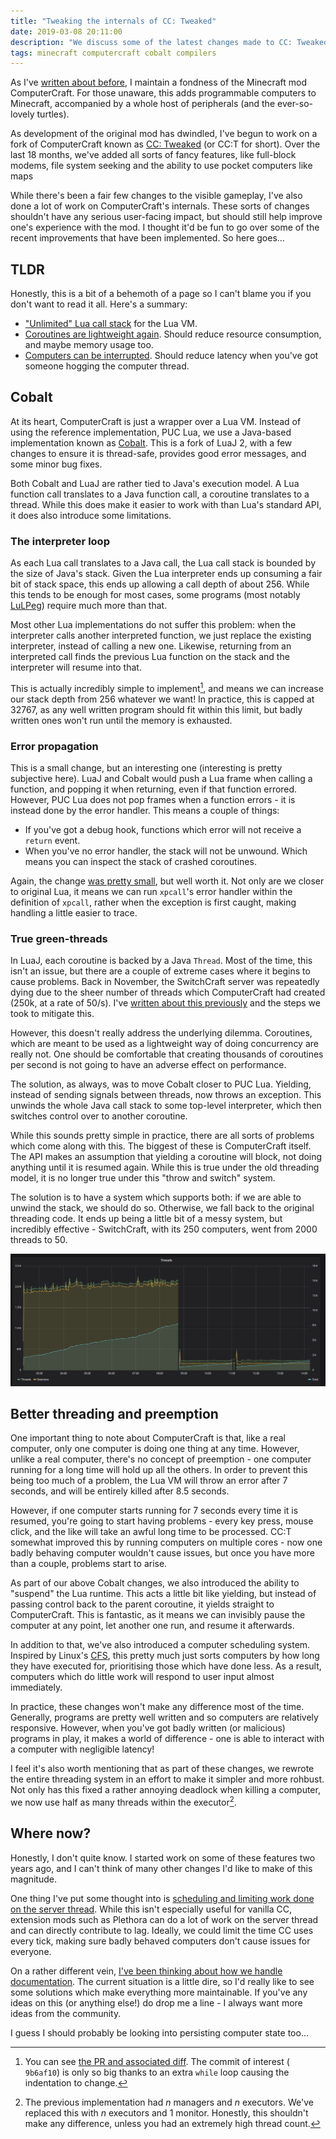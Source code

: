 ```yaml
---
title: "Tweaking the internals of CC: Tweaked"
date: 2019-03-08 20:11:00
description: "We discuss some of the latest changes made to CC: Tweaked."
tags: minecraft computercraft cobalt compilers
---
```


As I've [written about before](/2018/05/15/cc-track.html), I maintain a fondness of the Minecraft mod ComputerCraft. For
those unaware, this adds programmable computers to Minecraft, accompanied by a whole host of peripherals (and the
ever-so-lovely turtles).

As development of the original mod has dwindled, I've begun to work on a fork of ComputerCraft known as [CC:
Tweaked](https://github.com/SquidDev-CC/CC-Tweaked) (or CC:T for short). Over the last 18 months, we've added all sorts
of fancy features, like full-block modems, file system seeking and the ability to use pocket computers like maps

While there's been a fair few changes to the visible gameplay, I've also done a lot of work on ComputerCraft's
internals. These sorts of changes shouldn't have any serious user-facing impact, but should still help improve one's
experience with the mod. I thought it'd be fun to go over some of the recent improvements that have been implemented. So
here goes…

## TLDR
Honestly, this is a bit of a behemoth of a page so I can't blame you if you don't want to read it all. Here's a summary:

 - ["Unlimited" Lua call stack](#the-interpreter-loop) for the Lua VM.
 - [Coroutines are lightweight again](#true-green-threads). Should reduce resource consumption, and maybe memory usage
   too.
 - [Computers can be interrupted](#better-threading-and-preemption). Should reduce latency when you've got someone
   hogging the computer thread.

## Cobalt
At its heart, ComputerCraft is just a wrapper over a Lua VM. Instead of using the reference implementation, PUC Lua, we
use a Java-based implementation known as [Cobalt](https://github.com/SquidDev/Cobalt). This is a fork of LuaJ 2, with a
few changes to ensure it is thread-safe, provides good error messages, and some minor bug fixes.

Both Cobalt and LuaJ are rather tied to Java's execution model. A Lua function call translates to a Java function call,
a coroutine translates to a thread. While this does make it easier to work with than Lua's standard API, it does also
introduce some limitations.

### The interpreter loop
As each Lua call translates to a Java call, the Lua call stack is bounded by the size of Java's stack. Given the Lua
interpreter ends up consuming a fair bit of stack space, this ends up allowing a call depth of about 256. While this
tends to be enough for most cases, some programs (most notably [LuLPeg](https://github.com/pygy/LuLPeg)) require much
more than that.

Most other Lua implementations do not suffer this problem: when the interpreter calls another interpreted function, we
just replace the existing interpreter, instead of calling a new one. Likewise, returning from an interpreted call finds
the previous Lua function on the stack and the interpreter will resume into that.

This is actually incredibly simple to implement[^1], and means we can increase our stack depth from 256 whatever we
want! In practice, this is capped at 32767, as any well written program should fit within this limit, but badly written
ones won't run until the memory is exhausted.

### Error propagation
This is a small change, but an interesting one (interesting is pretty subjective here). LuaJ and Cobalt would push a Lua
frame when calling a function, and popping it when returning, even if that function errored. However, PUC Lua does not
pop frames when a function errors - it is instead done by the error handler. This means a couple of things:

 - If you've got a debug hook, functions which error will not receive a `return` event.
 - When you've no error handler, the stack will not be unwound. Which means you can inspect the stack of crashed
   coroutines.

Again, the change [was pretty
small](https://github.com/SquidDev/Cobalt/commit/e3cb671f19556d8b849379a371f765e65df0b0ee), but well worth it. Not only
are we closer to original Lua, it means we can run `xpcall`'s error handler within the definition of `xpcall`, rather
when the exception is first caught, making handling a little easier to trace.

### True green-threads
In LuaJ, each coroutine is backed by a Java `Thread`. Most of the time, this isn't an issue, but there are a couple of
extreme cases where it begins to cause problems. Back in November, the SwitchCraft server was repeatedly dying due to
the sheer number of threads which ComputerCraft had created (250k, at a rate of 50/s). I've [written about this
previously](/2018/11/24/thread-saturation.html) and the steps we took to mitigate this.

However, this doesn't really address the underlying dilemma. Coroutines, which are meant to be used as a lightweight way
of doing concurrency are really not. One should be comfortable that creating thousands of coroutines per second is not
going to have an adverse effect on performance.

The solution, as always, was to move Cobalt closer to PUC Lua. Yielding, instead of sending signals between threads, now
throws an exception. This unwinds the whole Java call stack to some top-level interpreter, which then switches control
over to another coroutine.

While this sounds pretty simple in practice, there are all sorts of problems which come along with this. The biggest of
these is ComputerCraft itself. The API makes an assumption that yielding a coroutine will block, not doing anything
until it is resumed again. While this is true under the old threading model, it is no longer true under this "throw and
switch" system.

The solution is to have a system which supports both: if we are able to unwind the stack, we should do so. Otherwise, we
fall back to the original threading code. It ends up being a little bit of a messy system, but incredibly effective -
SwitchCraft, with its 250 computers, went from 2000 threads to 50.

![Thread counts before and after this change](/assets/img/posts/2019-03-08-tweaking-cc-tweaked-threads.png)

## Better threading and preemption
One important thing to note about ComputerCraft is that, like a real computer, only one computer is doing one thing at
any time. However, unlike a real computer, there's no concept of preemption - one computer running for a long time will
hold up all the others. In order to prevent this being too much of a problem, the Lua VM will throw an error after 7
seconds, and will be entirely killed after 8.5 seconds.

However, if one computer starts running for 7 seconds every time it is resumed, you're going to start having problems -
every key press, mouse click, and the like will take an awful long time to be processed. CC:T somewhat improved this by
running computers on multiple cores - now one badly behaving computer wouldn't cause issues, but once you have more than
a couple, problems start to arise.

As part of our above Cobalt changes, we also introduced the ability to "suspend" the Lua runtime. This acts a little bit
like yielding, but instead of passing control back to the parent coroutine, it yields straight to ComputerCraft. This is
fantastic, as it means we can invisibly pause the computer at any point, let another one run, and resume it afterwards.

In addition to that, we've also introduced a computer scheduling system. Inspired by Linux's
[CFS](https://en.wikipedia.org/wiki/Completely_Fair_Scheduler), this pretty much just sorts computers by how long they
have executed for, prioritising those which have done less. As a result, computers which do little work will respond to
user input almost immediately.

In practice, these changes won't make any difference most of the time. Generally, programs are pretty well written and
so computers are relatively responsive. However, when you've got badly written (or malicious) programs in play, it makes
a world of difference - one is able to interact with a computer with negligible latency!

I feel it's also worth mentioning that as part of these changes, we rewrote the entire threading system in an effort to
make it simpler and more rohbust. Not only has this fixed a rather annoying deadlock when killing a computer, we now use
half as many threads within the executor[^2].

## Where now?
Honestly, I don't quite know. I started work on some of these features two years ago, and I can't think of many other
changes I'd like to make of this magnitude.

One thing I've put some thought into is [scheduling and limiting work done on the server
thread](https://github.com/SquidDev-CC/CC-Tweaked/issues/114). While this isn't especially useful for vanilla CC,
extension mods such as Plethora can do a lot of work on the server thread and can directly contribute to lag. Ideally,
we could limit the time CC uses every tick, making sure badly behaved computers don't cause issues for everyone.

On a rather different vein, [I've been thinking about how we handle
documentation](https://github.com/SquidDev-CC/CC-Tweaked/issues/133). The current situation is a little dire, so I'd
really like to see some solutions which make everything more maintainable. If you've any ideas on this (or anything
else!) do drop me a line - I always want more ideas from the community.

I guess I should probably be looking into persisting computer state too…

<script src="https://cdnjs.cloudflare.com/ajax/libs/mathjax/2.7.0/MathJax.js?config=TeX-AMS-MML_HTMLorMML" type="text/javascript"></script>

[^1]: You can see [the PR and associated diff](https://github.com/SquidDev/Cobalt/pull/20). The commit of interest (
      `9b6af10`) is only so big thanks to an extra `while` loop causing the indentation to change.

[^2]: The previous implementation had $n$ managers and $n$ executors. We've replaced this with $n$ executors and 1
      monitor. Honestly, this shouldn't make any difference, unless you had an extremely high thread count.
